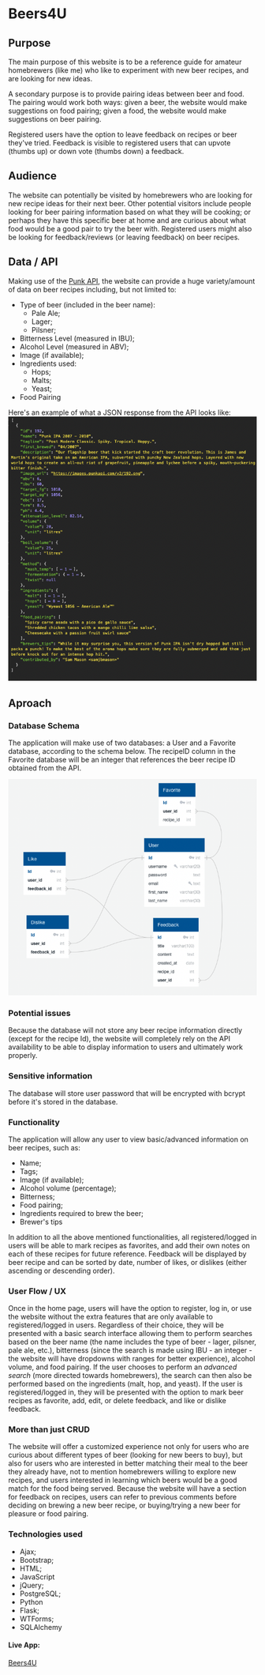 # Beers4U

## Purpose
The main purpose of this website is to be a reference guide for amateur homebrewers (like me) who like to experiment with new beer recipes, and are looking for new ideas. 

A secondary purpose is to provide pairing ideas between beer and food. The pairing would work both ways: given a beer, the website would make suggestions on food pairing; given a food, the website would make suggestions on beer pairing.

Registered users have the option to leave feedback on recipes or beer they've tried. Feedback is visible to registered users that can upvote (thumbs up) or down vote (thumbs down) a feedback.  

## Audience
The website can potentially be visited by homebrewers who are looking for new recipe ideas for their next beer. Other potential visitors include people looking for beer pairing information based on what they will be cooking; or perhaps they have this specific beer at home and are curious about what food would be a good pair to try the beer with. Registered users might also be looking for feedback/reviews (or leaving feedback) on beer recipes.

## Data / API
Making use of the [Punk API](https://punkapi.com/), the website can provide a huge variety/amount of data on beer recipes including, but not limited to: 

* Type of beer (included in the beer name):
	* Pale Ale;
	* Lager; 
	* Pilsner;
* Bitterness Level (measured in IBU);
* Alcohol Level (measured in ABV);
* Image (if available);
* Ingredients used:
	* Hops;
	* Malts;
	* Yeast;
* Food Pairing

Here's an example of what a JSON response from the API looks like: 
![Example JSON response](static/example.png)

## Aproach

### Database Schema
The application will make use of two databases: a User and a Favorite database, according to the schema below. The recipeID column in the Favorite database will be an integer that references the beer recipe ID obtained from the API.

![Database Schema](static/database_schema.png)
### Potential issues
Because the database will not store any beer recipe information directly (except for the recipe Id), the website will completely rely on the API availability to be able to display information to users and ultimately work properly.

### Sensitive information
The database will store user password that will be encrypted with bcrypt before it's stored in the database.

### Functionality
The application will allow any user to view basic/advanced information on beer recipes, such as:

* Name;
* Tags;
* Image (if available);
* Alcohol volume (percentage);
* Bitterness;
* Food pairing;
* Ingredients required to brew the beer;
* Brewer's tips

In addition to all the above mentioned functionalities, all registered/logged in users will be able to mark recipes as favorites, and add their own notes on each of these recipes for future reference. Feedback will be displayed by beer recipe and can be sorted by date, number of likes, or dislikes (either ascending or descending order).

### User Flow / UX
Once in the home page, users will have the option to register, log in, or use the website without the extra features that are only available to registered/logged in users. Regardless of their choice, they will be presented with a basic search interface allowing them to perform searches based on the beer name (the name includes the type of beer - lager, pilsner, pale ale, etc.), bitterness (since the search is made using IBU - an integer - the website will have dropdowns with ranges for better experience), alcohol volume, and food pairing. If the user chooses to perform an *advanced search* (more directed towards homebrewers), the search can then also be performed based on the ingredients (malt, hop, and yeast). If the user is registered/logged in, they will be presented with the option to mark beer recipes as favorite, add, edit, or delete feedback, and like or dislike feedback. 

### More than just CRUD
The website will offer a customized experience not only for users who are curious about different types of beer (looking for new beers to buy), but also for users who are interested in better matching their meal to the beer they already have, not to mention homebrewers willing to explore new recipes, and users interested in learning which beers would be a good match for the food being served. Because the website will have a section for feedback on recipes, users can refer to previous comments before deciding on brewing a new beer recipe, or buying/trying a new beer for pleasure or food pairing.

### Technologies used

* Ajax;
* Bootstrap;
* HTML;
* JavaScript
 * jQuery;
* PostgreSQL;
* Python
 * Flask;
 * WTForms;
* SQLAlchemy

#### Live App:

[Beers4U](https://fsperoni-beers4u.herokuapp.com)